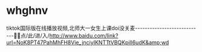 # whghnv
tiktok国际版在线播放视频,北师大一女生上课doi没关麦----------------------------🥊🥊点/此/进/入/http://www.baidu.com/link?url=NoK8PT47PahMhFH8Vie_jnciyIKNTTtVBQKpill6udK&amp;wd
